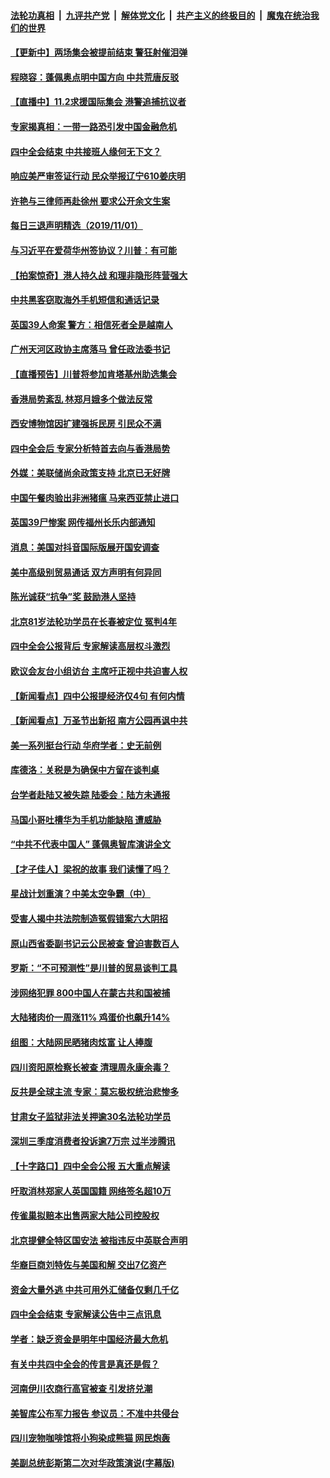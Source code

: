 ####  [法轮功真相](../../../../basic/blob/master/README.md?t=11021301) &nbsp;|&nbsp; [九评共产党](../../../../9ping.md/blob/master/README.md?t=11021301) &nbsp;|&nbsp; [解体党文化](../../../../jtdwh.md/blob/master/README.md?t=11021301)  &nbsp;|&nbsp; [共产主义的终极目的](../../../../gczydzjmd.md/blob/master/README.md?t=11021301) &nbsp;|&nbsp; [魔鬼在统治我们的世界](../../../../mgztzwmdsj.md/blob/master/README.md?t=11021301) 


#### [【更新中】两场集会被提前结束 警狂射催泪弹](../pages/nsc413/n11627162.md?t=11021301) 

#### [程晓容：蓬佩奥点明中国方向 中共荒唐反驳](../pages/nsc413/n11628597.md?t=11021301) 

#### [【直播中】11.2求援国际集会 港警追捕抗议者](../pages/nsc413/n11623245.md?t=11021301) 

#### [专家揭真相：一带一路恐引发中国金融危机](../pages/nsc413/n11618129.md?t=11021301) 

#### [四中全会结束 中共接班人缘何无下文？](../pages/nsc413/n11628317.md?t=11021301) 

#### [响应美严审签证行动 民众举报辽宁610姜庆明](../pages/nsc413/n11627537.md?t=11021301) 

#### [许艳与三律师再赴徐州 要求公开余文生案](../pages/nsc413/n11627058.md?t=11021301) 

#### [每日三退声明精选（2019/11/01）](../pages/nsc413/n11628455.md?t=11021301) 

#### [与习近平在爱荷华州签协议？川普：有可能](../pages/nsc413/n11628360.md?t=11021301) 

#### [【拍案惊奇】港人持久战 和理非隐形阵营强大](../pages/nsc413/n11628256.md?t=11021301) 

#### [中共黑客窃取海外手机短信和通话记录](../pages/nsc413/n11627280.md?t=11021301) 

#### [英国39人命案 警方：相信死者全是越南人](../pages/nsc413/n11628197.md?t=11021301) 

#### [广州天河区政协主席落马 曾任政法委书记](../pages/nsc413/n11628158.md?t=11021301) 

#### [【直播预告】川普将参加肯塔基州助选集会](../pages/nsc413/n11622650.md?t=11021301) 

#### [香港局势紊乱 林郑月娥多个做法反常](../pages/nsc413/n11625997.md?t=11021301) 

#### [西安博物馆因扩建强拆民房 引民众不满](../pages/nsc413/n11628092.md?t=11021301) 

#### [四中全会后 专家分析特首去向与香港局势](../pages/nsc413/n11627908.md?t=11021301) 

#### [外媒：美联储尚余政策支持 北京已无好牌](../pages/nsc413/n11628012.md?t=11021301) 

#### [中国午餐肉验出非洲猪瘟 马来西亚禁止进口](../pages/nsc413/n11628068.md?t=11021301) 

#### [英国39尸惨案 网传福州长乐内部通知](../pages/nsc413/n11628024.md?t=11021301) 

#### [消息：美国对抖音国际版展开国安调查](../pages/nsc413/n11627928.md?t=11021301) 

#### [美中高级别贸易通话 双方声明有何异同](../pages/nsc413/n11627915.md?t=11021301) 

#### [陈光诚获“抗争”奖 鼓励港人坚持](../pages/nsc413/n11627474.md?t=11021301) 

#### [北京81岁法轮功学员在长春被定位 冤判4年](../pages/nsc413/n11627906.md?t=11021301) 

#### [四中全会公报背后 专家解读高层权斗激烈](../pages/nsc413/n11627620.md?t=11021301) 

#### [欧议会友台小组访台 主席吁正视中共迫害人权](../pages/nsc413/n11627197.md?t=11021301) 

#### [【新闻看点】四中公报提经济仅4句 有何内情](../pages/nsc413/n11627605.md?t=11021301) 

#### [【新闻看点】万圣节出新招 南方公园再讽中共](../pages/nsc413/n11627687.md?t=11021301) 

#### [美一系列挺台行动 华府学者：史无前例](../pages/nsc413/n11627202.md?t=11021301) 

#### [库德洛：关税是为确保中方留在谈判桌](../pages/nsc413/n11627799.md?t=11021301) 

#### [台学者赴陆又被失踪 陆委会：陆方未通报](../pages/nsc413/n11627122.md?t=11021301) 

#### [马国小哥吐槽华为手机功能缺陷 遭威胁](../pages/nsc413/n11627680.md?t=11021301) 

#### [“中共不代表中国人” 蓬佩奥智库演讲全文](../pages/nsc413/n11627470.md?t=11021301) 

#### [【才子佳人】梁祝的故事 我们读懂了吗？](../pages/nsc413/n11612042.md?t=11021301) 

#### [星战计划重演？中美太空争霸（中）](../pages/nsc413/n11611405.md?t=11021301) 

#### [受害人揭中共法院制造冤假错案六大阴招](../pages/nsc413/n11626516.md?t=11021301) 

#### [原山西省委副书记云公民被查 曾迫害数百人](../pages/nsc413/n11622783.md?t=11021301) 

#### [罗斯：“不可预测性”是川普的贸易谈判工具](../pages/nsc413/n11627655.md?t=11021301) 

#### [涉网络犯罪 800中国人在蒙古共和国被捕](../pages/nsc413/n11627600.md?t=11021301) 

#### [大陆猪肉价一周涨11% 鸡蛋价也飙升14%](../pages/nsc413/n11627635.md?t=11021301) 

#### [组图：大陆网民晒猪肉炫富 让人捧腹](../pages/nsc413/n11627469.md?t=11021301) 

#### [四川资阳原检察长被查 清理周永康余毒？](../pages/nsc413/n11627376.md?t=11021301) 

#### [反共是全球主流 专家：莫忘极权统治悲惨多](../pages/nsc413/n11627179.md?t=11021301) 

#### [甘肃女子监狱非法关押逾30名法轮功学员](../pages/nsc413/n11626935.md?t=11021301) 

#### [深圳三季度消费者投诉逾7万宗 过半涉腾讯](../pages/nsc413/n11627120.md?t=11021301) 

#### [【十字路口】四中全会公报 五大重点解读](../pages/nsc413/n11625999.md?t=11021301) 


#### [吁取消林郑家人英国国籍 网络签名超10万](../pages/nsc413/n11627147.md?t=11021301) 

#### [传雀巢拟赔本出售两家大陆公司控股权](../pages/nsc413/n11626801.md?t=11021301) 

#### [北京提健全特区国安法 被指违反中英联合声明](../pages/nsc413/n11626974.md?t=11021301) 

#### [华裔巨商刘特佐与美国和解 交出7亿资产](../pages/nsc413/n11626688.md?t=11021301) 

#### [资金大量外逃 中共可用外汇储备仅剩几千亿](../pages/nsc413/n11620680.md?t=11021301) 

#### [四中全会结束 专家解读公告中三点讯息](../pages/nsc413/n11626065.md?t=11021301) 

#### [学者：缺乏资金是明年中国经济最大危机](../pages/nsc413/n11625928.md?t=11021301) 

#### [有关中共四中全会的传言是真还是假？](../pages/nsc413/n11626577.md?t=11021301) 

#### [河南伊川农商行高官被查 引发挤兑潮](../pages/nsc413/n11626480.md?t=11021301) 

#### [美智库公布军力报告 参议员：不准中共侵台](../pages/nsc413/n11626656.md?t=11021301) 

#### [四川宠物咖啡馆将小狗染成熊猫 网民炮轰](../pages/nsc413/n11626421.md?t=11021301) 

#### [美副总统彭斯第二次对华政策演说(字幕版)](../pages/nsc413/n11626254.md?t=11021301) 


